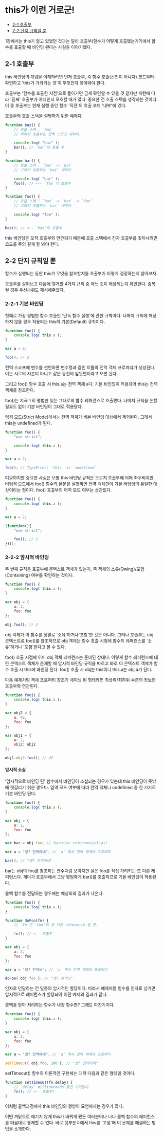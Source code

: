 # this가 이런 거로군!

* [2-1 호출부](#2-1-호출부)
* [2-2 단지 규칙일 뿐](#2-2-단지-규칙일-뿐)

1장에서는 this가 알고 있었던 것과는 달리 호출부(함수가 어떻게 호출됐는가?)에서 함수를 호출할 때 바인딩 된다는 사실을 이야기했다.

## 2-1 호출부

this 바인딩의 개념을 이해하려면 먼저 호출부, 즉 함수 호출(선언이 아니다) 코드부터 확인하고 'this가 가리키는 것'이 무엇인지 찾아봐야 한다.

호출부는 '함수를 호출한 지점'으로 돌아가면 금세 확인할 수 있을 것 같지만 패턴에 따라 '진짜' 호출부가 어디인지 모호할 때가 많다. 중요한 건 호출 스택을 생각하는 것이다. 이 중 호출부는 현재 실행 중인 함수 '직전'의 호출 코드 '내부'에 있다.

호출부와 호출 스택을 설명하기 위한 예제다.

```js
function baz() {
    // 호출 스택 : `baz`
    // 따라서 호출부는 전역 스코프 내부다.

    console.log( "baz" );
    bar(); // `bar`의 호출 부
}

function bar() {
    // 호출 스택 : `baz` -> `bar`
    // 그래서 호출부는 `baz` 내부다

    console.log( "bar" );
    foo(); // <-- `foo`의 호출부
}

function foo() {
    // 호출 스택 : `baz` -> `bar` -> `foo`
    // 그래서 호출부는 `bar` 내부다

    console.log( "foo" );
}

baz(); // <-- `baz`의 호출부
```

this 바인딩은 오직 호출부와 연관되기 때문에 호출 스택에서 진자 호출부를 찾아내려면 코드를 주의 깊게 잘 봐야 한다.

## 2-2 단지 규칙일 뿐

함수가 실행되는 동안 this가 무엇을 참조할지를 호출부가 어떻게 결정하는지 알아보자.

호출부를 살펴보고 다음에 열거할 4가지 규칙 중 어느 것이 해당되는지 확인한다. 중복될 경우 우선순위도 제시해주겠다.

### 2-2-1 기본 바인딩

첫째로 가장 평범한 함수 호출인 '단독 함수 실행'에 관한 규칙이다. 나머지 규칙에 해당하지 않을 경우 적용되는 this의 기본(Default) 규칙이다.

```js
function foo() {
	console.log( this.a );
}

var a = 2;

foo(); // 2
```

전역 스코프에 변수를 선언하면 변수명과 같인 이름의 전역 객체 프로퍼티가 생성된다. 이는 서로의 사본이 아니고 같은 동전의 앞뒷면이라고 보면 된다.

그리고 foo() 함수 호출 시 this.a는 전역 객체 a다. 기본 바인딩이 적용되어 this는 전역 객체를 참조한다.

foo()는 지극ㄱ히 평범한 있는 그대로의 함수 레퍼런스로 호출했다. 나머지 규칙을 논할 필요도 없이 기본 바인딩이 그대로 적용됐다.

엄격 모드(Strict Mode)에서는 전역 객체가 비본 바인딩 대상에서 제외된다. 그래서 this는 undefined가 된다.

```js
function foo() {
	"use strict";

	console.log( this.a );
}

var a = 2;

foo(); // TypeError: `this` is `undefined`
```

미묘하지만 중요한 사실은 보통 this 바인딩 규칙은 오로지 호출부에 의해 좌우되지만 비엄격 모드에서 foo() 함수의 본문을 실행하면 전역 객체만이 기본 바딩딩의 유일한 대상이라는 점이다. foo() 호출부의 어격 모드 여부는 상관없다.

```js
function foo() {
	console.log( this.a );
}

var a = 2;

(function(){
	"use strict";

	foo(); // 2
})();
```

### 2-2-2 암시적 바인딩

두 번째 규칙은 호출부에 콘텍스트 객체가 있는지, 즉 객체의 소유(Owing)/포함(Containing) 여부를 확인하는 것이다.

```js
function foo() {
	console.log( this.a );
}

var obj = {
	a: 2,
	foo: foo
};

obj.foo(); // 2
```

obj 객체가 이 함수를 정말로 '소유'하거나'포함'한 것은 아니다. 그러나 호출부는 obj 콘텍스트로 foo()를 참조하므로 obj 객체는 함수 호출 시점에 함수의 레퍼런스를 '소유'하거나 '포함'한다고 볼 수 있다.

foo() 호출 시점에 이미 obj 객체 레퍼런스는 준비된 상태다. 이렇게 함수 레퍼런스에 대한 콘텍스트 객체가 존재할 때 암시적 바인딩 규칙을 따르고 바로 이 콘텍스트 객체가 함수 호출 시 this에 바인딩 된다. foo() 호출 시 obj는 this이니 this.a는 obj.a가 된다.

다음 예제처럼 객체 프로퍼티 참조가 체이닝 된 형태라면 최상위/최하위 수준의 정보만 호출부와 연관된다.

```js
function foo() {
	console.log( this.a );
}

var obj2 = {
	a: 42,
	foo: foo
};

var obj1 = {
	a: 2,
	obj2: obj2
};

obj1.obj2.foo(); // 42
```

#### 암시적 소실

'암시적으로 바인딩 된' 함수에서 바인딩이 소실되는 경우가 있는데 this 바인딩이 뜻밖에 헷갈리기 쉬운 경우다. 엄격 모드 여부에 따라 전역 객체나 undefined 중 한 가지로 기본 바인딩 된다.

```js
function foo() {
	console.log( this.a );
}

var obj = {
	a: 2,
	foo: foo
};

var bar = obj.foo; // function reference/alias!

var a = "엥? 전역이네"; // `a` 역시 전역 객체의 프로퍼티

bar(); // "엥? 전역이네"
```

bar는 obj의 foo를 참조하는 변수처럼 보이지만 실은 foo를 직접 가리키는 또 다른 레퍼런스다. 게다가 호출부에서 그냥 평범하게 bar()를 호출하므로 기본 바인딩이 적용된다.

콜백 함수를 전달하는 경우에는 예상외의 결과가 나온다.

```js
function foo() {
	console.log( this.a );
}

function doFoo(fn) {
	// `fn`은 'foo'의 또 다른 reference 일 뿐.

	fn(); // <-- 호출부
}

var obj = {
	a: 2,
	foo: foo
};

var a = "엥? 전역쓰"; // `a` 역시 전역 객체의 프로퍼티

doFoo( obj.foo ); // "엥? 전역쓰"
```

인자로 던달하는 건 일종의 암시적인 할당이다. 따라서 예제처럼 함수를 인자로 넘기면 암시적으로 레퍼런스가 할당되어 이전 예제와 결과가 같다.

콜백을 받아 처리하는 함수가 내장 함수면? 그래도 마찬가지다.

```js
function foo() {
	console.log( this.a );
}

var obj = {
	a: 2,
	foo: foo
};

var a = "엥? 전역이네"; // `a` 역시 전역 객체의 프로퍼티

setTimeout( obj.foo, 100 ); // "엥? 전역이네"
```

setTimeout() 함수의 이론적인 구현체는 대략 다음과 같은 형태일 것이다.

```js
function setTimeout(fn,delay) {
	// `delay` milliseconds 동안 기다린다.
	fn(); // <-- 호출부!
}
```

이처럼 콜백과정에서 this 바인딩의 행방이 묘연해지는 경우가 많다.

어떤 까닭으로 예기치 않게 this가 바뀌게 됐든 여러분이나 나나 콜백 함수의 레퍼런스를 마음대로 통제할 수 없다. 바로 뒷부분ㅇ에서 this를 '고정'해 이 문제를 해결하는 방법을 소개한다.

